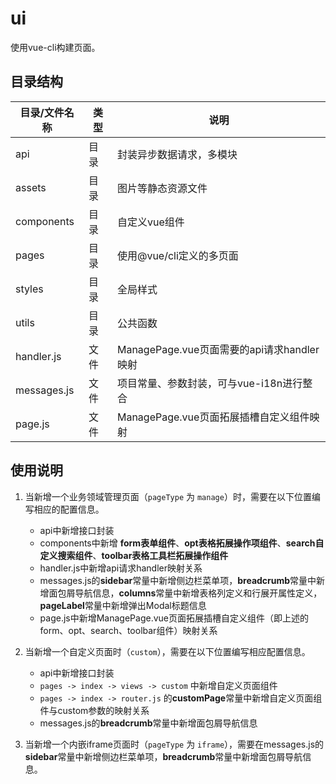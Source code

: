 # ui

使用vue-cli构建页面。

## 目录结构

|目录/文件名称|类型|说明|
|---|---|---|
|api|目录|封装异步数据请求，多模块|
|assets|目录|图片等静态资源文件|
|components|目录|自定义vue组件|
|pages|目录|使用@vue/cli定义的多页面|
|styles|目录|全局样式|
|utils|目录|公共函数|
|handler.js|文件|ManagePage.vue页面需要的api请求handler映射|
|messages.js|文件|项目常量、参数封装，可与vue-i18n进行整合|
|page.js|文件|ManagePage.vue页面拓展插槽自定义组件映射|

## 使用说明

1. 当新增一个业务领域管理页面（`pageType` 为 `manage`）时，需要在以下位置编写相应的配置信息。

    - api中新增接口封装
    - components中新增 **form表单组件**、**opt表格拓展操作项组件**、**search自定义搜索组件**、**toolbar表格工具栏拓展操作组件**
    - handler.js中新增api请求handler映射关系
    - messages.js的**sidebar**常量中新增侧边栏菜单项，**breadcrumb**常量中新增面包屑导航信息，**columns**常量中新增表格列定义和行展开属性定义，**pageLabel**常量中新增弹出Modal标题信息
    - page.js中新增ManagePage.vue页面拓展插槽自定义组件（即上述的form、opt、search、toolbar组件）映射关系

1. 当新增一个自定义页面时（`custom`），需要在以下位置编写相应配置信息。

    - api中新增接口封装
    - `pages -> index -> views -> custom` 中新增自定义页面组件
    - `pages -> index -> router.js` 的**customPage**常量中新增自定义页面组件与custom参数的映射关系
    - messages.js的**breadcrumb**常量中新增面包屑导航信息

1. 当新增一个内嵌iframe页面时（`pageType` 为 `iframe`），需要在messages.js的**sidebar**常量中新增侧边栏菜单项，**breadcrumb**常量中新增面包屑导航信息。